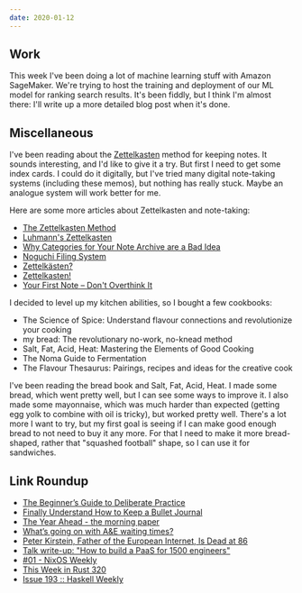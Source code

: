 ```yaml
---
date: 2020-01-12
---
```


## Work

This week I've been doing a lot of machine learning stuff with Amazon
SageMaker.  We're trying to host the training and deployment of our ML
model for ranking search results.  It's been fiddly, but I think I'm
almost there: I'll write up a more detailed blog post when it's done.

## Miscellaneous

I've been reading about the [Zettelkasten][] method for keeping notes.
It sounds interesting, and I'd like to give it a try.  But first I
need to get some index cards.  I could do it digitally, but I've tried
many digital note-taking systems (including these memos), but nothing
has really stuck.  Maybe an analogue system will work better for me.

Here are some more articles about Zettelkasten and note-taking:

- [The Zettelkasten Method](http://www.dansheffler.com/blog/2015-05-05-the-zettelkasten-method/)
- [Luhmann's Zettelkasten](http://takingnotenow.blogspot.com/2007/12/luhmanns-zettelkasten.html)
- [Why Categories for Your Note Archive are a Bad Idea](https://zettelkasten.de/posts/no-categories/)
- [Noguchi Filing System](http://markforster.squarespace.com/blog/2008/6/9/noguchi-filing-system.html)
- [Zettelkästen?](https://clerestory.netlify.com/zk/)
- [Zettelkasten!](https://clerestory.netlify.com/zk1/)
- [Your First Note – Don't Overthink It](https://zettelkasten.de/posts/your-first-note/)

I decided to level up my kitchen abilities, so I bought a few
cookbooks:

- The Science of Spice: Understand flavour connections and revolutionize your cooking
- my bread: The revolutionary no-work, no-knead method
- Salt, Fat, Acid, Heat: Mastering the Elements of Good Cooking
- The Noma Guide to Fermentation
- The Flavour Thesaurus: Pairings, recipes and ideas for the creative cook

I've been reading the bread book and Salt, Fat, Acid, Heat.  I made
some bread, which went pretty well, but I can see some ways to improve
it.  I also made some mayonnaise, which was much harder than expected
(getting egg yolk to combine with oil is tricky), but worked pretty
well.  There's a lot more I want to try, but my first goal is seeing
if I can make good enough bread to not need to buy it any more.  For
that I need to make it more bread-shaped, rather that "squashed
football" shape, so I can use it for sandwiches.

[Zettelkasten]: https://www.lesswrong.com/posts/NfdHG6oHBJ8Qxc26s/the-zettelkasten-method-1

## Link Roundup

- [The Beginner’s Guide to Deliberate Practice](https://jamesclear.com/beginners-guide-deliberate-practice)
- [Finally Understand How to Keep a Bullet Journal](https://www.artofmanliness.com/articles/finally-understand-how-to-keep-a-bullet-journal/)
- [The Year Ahead - the morning paper](https://blog.acolyer.org/2020/01/06/2020-the-year-ahead/)
- [What’s going on with A&E waiting times?](https://www.kingsfund.org.uk/projects/urgent-emergency-care/urgent-and-emergency-care-mythbusters)
- [Peter Kirstein, Father of the European Internet, Is Dead at 86](https://www.nytimes.com/2020/01/08/technology/peter-kirstein-dead.html)
- [Talk write-up: "How to build a PaaS for 1500 engineers"](https://srvaroa.github.io/paas/infrastructure/platform/kubernetes/cloud/2020/01/02/talk-how-to-build-a-paas-for-1500-engineers.html)
- [#01 - NixOS Weekly](https://weekly.nixos.org/2020/01-nixos-weekly-2020-01.html)
- [This Week in Rust 320](https://this-week-in-rust.org/blog/2020/01/07/this-week-in-rust-320/)
- [Issue 193 :: Haskell Weekly](https://haskellweekly.news/issue/193.html)
